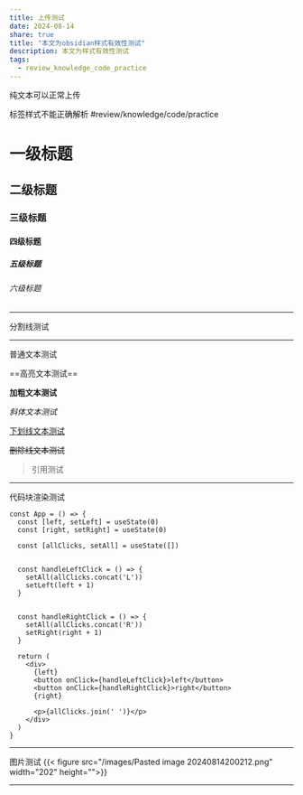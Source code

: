 ```yaml
---
title: 上传测试
date: 2024-08-14
share: true
title: "本文为obsidian样式有效性测试"
description: 本文为样式有效性测试
tags:
  - review_knowledge_code_practice
---
```


纯文本可以正常上传

标签样式不能正确解析
#review/knowledge/code/practice 
# 一级标题

## 二级标题

### 三级标题

#### 四级标题

##### 五级标题

###### 六级标题

---

分割线测试

---

普通文本测试

==高亮文本测试==

**加粗文本测试**

*斜体文本测试*

<u>下划线文本测试</u>

~~删除线文本测试~~

> 引用测试

---

代码块渲染测试
```
const App = () => {
  const [left, setLeft] = useState(0)
  const [right, setRight] = useState(0)

  const [allClicks, setAll] = useState([])


  const handleLeftClick = () => {
    setAll(allClicks.concat('L'))
    setLeft(left + 1)
  }


  const handleRightClick = () => {
    setAll(allClicks.concat('R'))
    setRight(right + 1)
  }

  return (
    <div>
      {left}
      <button onClick={handleLeftClick}>left</button>
      <button onClick={handleRightClick}>right</button>
      {right}

      <p>{allClicks.join(' ')}</p>
    </div>
  )
}
```

---

图片测试
{{< figure src="/images/Pasted image 20240814200212.png"  width="202" height="">}}

---

